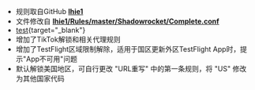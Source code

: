 * 规则取自GitHub [**lhie1**](https://github.com/lhie1/Rules/tree/master)
* 文件修改自 [**lhie1/Rules/master/Shadowrocket/Complete.conf**](https://cdn.jsdelivr.net/gh/lhie1/Rules@master/Shadowrocket/Complete.conf)
* [test](www.baidu.com){target="_blank"}
* 增加了TikTok解锁和相关代理规则
* 增加了TestFlight区域限制解除，适用于国区更新外区TestFlight App时，提示"App不可用"问题
* 默认解锁美国地区，可自行更改 "URL重写" 中的第一条规则，将 "US" 修改为其他国家代码

